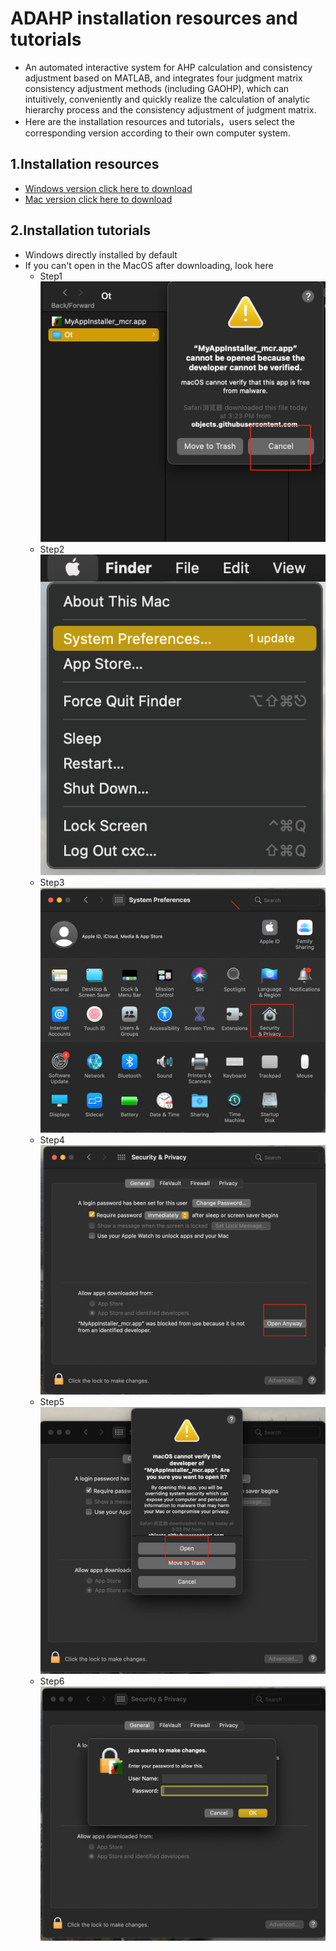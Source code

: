 # ADAHP installation resources and tutorials
* An automated interactive system for AHP calculation and consistency adjustment based on MATLAB, and integrates four judgment matrix consistency adjustment methods (including GAOHP), which can intuitively, conveniently and quickly realize the calculation of analytic hierarchy process and the consistency adjustment of judgment matrix.<br>
* Here are the installation resources and tutorials，users select the corresponding version according to their own computer system.<br>

## 1.Installation resources
* [Windows version click here to download](https://github.com/gccaizr/ADAHP/releases/download/v1.0/windows_redistribution.zip)<br>
* [Mac version click here to download](https://github.com/gccaizr/ADAHP/releases/download/v1.0/MacOs-AppInstaller.zip)<br>

## 2.Installation tutorials


* Windows directly installed by default
* If you can't open in the MacOS after downloading, look here
  * Step1<br>
![image](https://github.com/gccaizr/picture/blob/54c23c0f90fed559a9fda453cdf8e60b559025e1/images/1.png)<br>
  * Step2<br>
![image](https://github.com/gccaizr/picture/blob/54c23c0f90fed559a9fda453cdf8e60b559025e1/images/2.png)<br>
  * Step3<br>
![image](https://github.com/gccaizr/picture/blob/54c23c0f90fed559a9fda453cdf8e60b559025e1/images/3.png)<br>
  * Step4<br>
![image](https://github.com/gccaizr/picture/blob/54c23c0f90fed559a9fda453cdf8e60b559025e1/images/4.png)<br>
  * Step5<br>
![image](https://github.com/gccaizr/picture/blob/54c23c0f90fed559a9fda453cdf8e60b559025e1/images/5.png)<br>
  * Step6<br>
![image](https://github.com/gccaizr/picture/blob/54c23c0f90fed559a9fda453cdf8e60b559025e1/images/6.png)<br>
